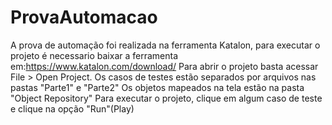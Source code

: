# ProvaAutomacao
A prova de automação foi realizada na ferramenta Katalon, para executar o projeto é necessario baixar a ferramenta em:https://www.katalon.com/download/
Para abrir o projeto basta acessar File > Open Project.
Os casos de testes estão separados por arquivos nas pastas "Parte1" e "Parte2"
Os objetos mapeados na tela estão na pasta "Object Repository"
Para executar o projeto, clique em algum caso de teste e clique na opção "Run"(Play)
